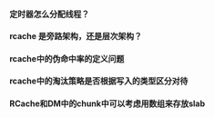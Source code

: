#### 定时器怎么分配线程？

#### rcache 是旁路架构，还是层次架构？

#### rcache中的伪命中率的定义问题

#### rcache中的淘汰策略是否根据写入的类型区分对待

#### RCache和DM中的chunk中可以考虑用数组来存放slab
